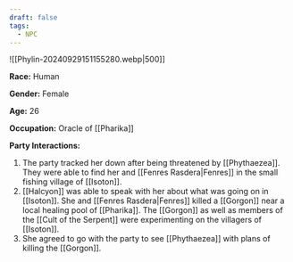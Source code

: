 ```yaml
---
draft: false
tags:
  - NPC
---
```

![[Phylin-20240929151155280.webp|500]]

**Race:** Human

**Gender:** Female

**Age:** 26

**Occupation:** Oracle of [[Pharika]]

**Party Interactions:** 

1. The party tracked her down after being threatened by [[Phythaezea]]. They were able to find her and [[Fenres Rasdera|Fenres]] in the small fishing village of [[Isoton]]. 
2. [[Halcyon]] was able to speak with her about what was going on in [[Isoton]]. She and [[Fenres Rasdera|Fenres]] killed a [[Gorgon]] near a local healing pool of [[Pharika]]. The [[Gorgon]] as well as members of the [[Cult of the Serpent]] were experimenting on the villagers of [[Isoton]]. 
3. She agreed to go with the party to see [[Phythaezea]] with plans of killing the [[Gorgon]]. 